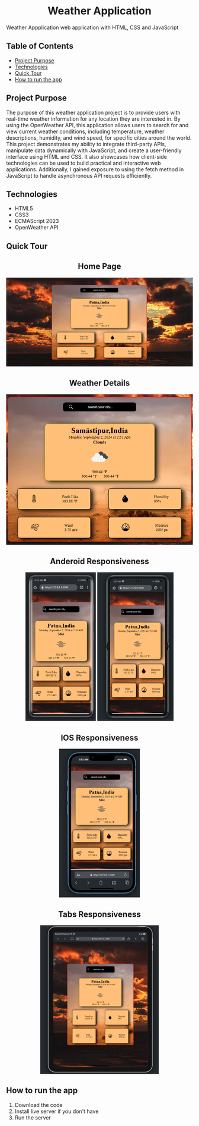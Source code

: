 <h1 align="center">Weather Application</h1>

Weather Appplication web application with HTML, CSS and JavaScript

## Table of Contents
* [Project Purpose](#project-purpose)
* [Technologies](#technologies)
* [Quick Tour](#quick-tour)
* [How to run the app](#how-to-run-the-app)


## Project Purpose
The purpose of this weather application project is to provide users with real-time weather information for any location they are interested in. By using the OpenWeather API, this application allows users to search for and view current weather conditions, including temperature, weather descriptions, humidity, and wind speed, for specific cities around the world. This project demonstrates my ability to integrate third-party APIs, manipulate data dynamically with JavaScript, and create a user-friendly interface using HTML and CSS. It also showcases how client-side technologies can be used to build practical and interactive web applications. Additionally, I gained exposure to using the fetch method in JavaScript to handle asynchronous API requests efficiently.

## Technologies
* HTML5
* CSS3
* ECMAScript 2023
* OpenWeather API


## Quick Tour
<h2 align="center">Home Page</h2>
<p align="center">
    <img src="./weather/Homepage.png">
</p>

<h2 align="center">Weather Details</h2>
<p align="center">
    <img src="./weather/weatherinfo.png">
</p>

<h2 align="center">Anderoid Responsiveness</h2>
<p align="center">
    <img src="./weather/Andriod1.png" height="400">
    <img src="./weather/Android.png" height="400">
</p>

<h2 align="center">IOS Responsiveness</h2>
<p align="center">
    <img src="./weather/Ios.png" height="400">
</p>

<h2 align="center">Tabs Responsiveness</h2>
<p align="center">
    <img src="./weather/Tab.png" height="400">
</p>


## How to run the app
1. Download the code
2. Install live server if you don't have
3. Run the server





